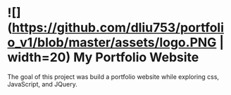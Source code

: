 # ![](https://github.com/dliu753/portfolio_v1/blob/master/assets/logo.PNG | width=20) My Portfolio Website

The goal of this project was build a portfolio website while exploring css, JavaScript, and JQuery.
